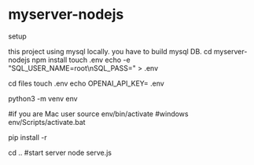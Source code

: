 # myserver-nodejs

setup

this project using mysql locally. you have to build mysql DB.
cd myserver-nodejs
npm install
touch .env
echo -e "SQL_USER_NAME=root\nSQL_PASS=<your sql pass>" > .env

cd files
touch .env
echo OPENAI_API_KEY=<create this api key> .env

python3 -m venv env

#if you are Mac user
source env/bin/activate
#windows
env/Scripts/activate.bat

pip install -r


cd ..
#start server
node serve.js
